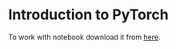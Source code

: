 # Introduction to PyTorch

To work with notebook download it from [here](https://colab.research.google.com/drive/1jlG2BgdAW0okt763IJoaNWK5N4GxHoxl).  

